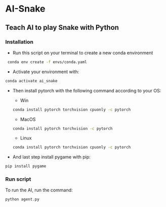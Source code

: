 # AI-Snake

## Teach AI to play Snake with Python

### Installation

 - Run this script on your terminal to create a new conda environment

```bash
 conda env create -f envs/conda.yaml
```
- Activate your environment with:

```bash
conda activate ai_snake
```

- Then install pytorch with the following command according to your OS:
    - Win
    ```bash
    conda install pytorch torchvision cpuonly -c pytorch
    ```

    - MacOS
    ```bash
    conda install pytorch torchvision -c pytorch
    ```

    - Linux
    ```bash
    conda install pytorch torchvision cpuonly -c pytorch
    ```

- And last step install pygame with pip:

```bash
pip install pygame
```
### Run script

To run the AI, run the command:
```bash
python agent.py
```
